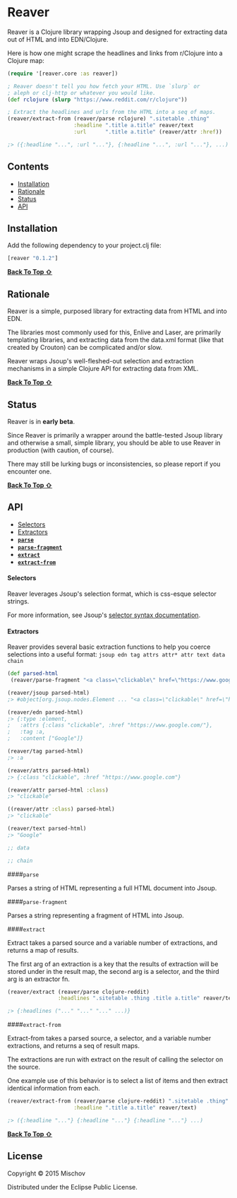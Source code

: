 # Reaver

Reaver is a Clojure library wrapping Jsoup and designed for extracting data out of HTML and into EDN/Clojure.

Here is how one might scrape the headlines and links from r/Clojure into a Clojure map:

```Clojure
(require '[reaver.core :as reaver])

; Reaver doesn't tell you how fetch your HTML. Use `slurp` or
; aleph or clj-http or whatever you would like.
(def rclojure (slurp "https://www.reddit.com/r/clojure"))

; Extract the headlines and urls from the HTML into a seq of maps.
(reaver/extract-from (reaver/parse rclojure) ".sitetable .thing"
                     :headline ".title a.title" reaver/text
                     :url      ".title a.title" (reaver/attr :href))

;> ({:headline "...", :url "..."}, {:headline "...", :url "..."}, ...)
```

## Contents

- [Installation](#installation)
- [Rationale](#rationale)
- [Status](#status)
- [API](#api)


## Installation

Add the following dependency to your project.clj file:

```clojure
[reaver "0.1.2"]
```
[**Back To Top ⇧**](#contents)


## Rationale

Reaver is a simple, purposed library for extracting data from HTML and into EDN.

The libraries most commonly used for this, Enlive and Laser, are primarily templating libraries, and extracting data from the data.xml format (like that created by Crouton) can be complicated and/or slow.

Reaver wraps Jsoup's well-fleshed-out selection and extraction mechanisms in a simple Clojure API for extracting data from XML. 

[**Back To Top ⇧**](#contents)

## Status

Reaver is in **early beta**.

Since Reaver is primarily a wrapper around the battle-tested Jsoup library and otherwise a small, simple library, you should be able to use Reaver in production (with caution, of course).

There may still be lurking bugs or inconsistencies, so please report if you encounter one.

[**Back To Top ⇧**](#contents)

## API

- [Selectors](#selectors)
- [Extractors](#extractors)
- [**`parse`**](#parse)
- [**`parse-fragment`**](#parse-fragment)
- [**`extract`**](#extract)
- [**`extract-from`**](#extract-from)

#### Selectors

Reaver leverages Jsoup's selection format, which is css-esque selector strings.

For more information, see Jsoup's [selector syntax documentation](http://jsoup.org/cookbook/extracting-data/selector-syntax).

#### Extractors

Reaver provides several basic extraction functions to help you coerce selections into a useful format: `jsoup edn tag attrs attr* attr text data chain`

```Clojure
(def parsed-html
 (reaver/parse-fragment "<a class=\"clickable\" href=\"https://www.google.com/\">Google</a>"))

(reaver/jsoup parsed-html)
;> #object[org.jsoup.nodes.Element ... "<a class=\"clickable\" href=\"https://www.google.com/\">Google</a>"]

(reaver/edn parsed-html)
;> {:type :element,
;   :attrs {:class "clickable", :href "https://www.google.com/"},
;   :tag :a,
;   :content ["Google"]}

(reaver/tag parsed-html) 
;> :a

(reaver/attrs parsed-html) 
;> {:class "clickable", :href "https://www.google.com"}

(reaver/attr parsed-html :class)
;> "clickable"

((reaver/attr :class) parsed-html) 
;> "clickable"

(reaver/text parsed-html) 
;> "Google"

;; data

;; chain


```

####`parse`

Parses a string of HTML representing a full HTML document into Jsoup.

####`parse-fragment`

Parses a string representing a fragment of HTML into Jsoup.

####`extract`

Extract takes a parsed source and a variable number of extractions, and returns a map of results.

The first arg of an extraction is a key that the results of extraction will be stored under in the result map, the second arg is a selector, and the third arg is an extractor fn.

```Clojure
(reaver/extract (reaver/parse clojure-reddit)
                :headlines ".sitetable .thing .title a.title" reaver/text)

;> {:headlines ("..." "..." "..." ...)}
```

####`extract-from`

Extract-from takes a parsed source, a selector, and a variable number extractions, and returns a seq of result maps.

The extractions are run with extract on the result of calling the selector on the source.

One example use of this behavior is to select a list of items and then extract identical information from each.

```Clojure
(reaver/extract-from (reaver/parse clojure-reddit) ".sitetable .thing"
                     :headline ".title a.title" reaver/text)

;> ({:headline "..."} {:headline "..."} {:headline "..."} ...)
```


[**Back To Top ⇧**](#contents)

## License

Copyright © 2015 Mischov

Distributed under the Eclipse Public License.
